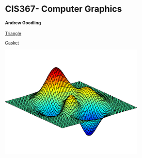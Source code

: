 # CIS367- Computer Graphics

#### **Andrew Goodling**

[Triangle](IN-class-triangle.html)

[Gasket](sier.html)







![Dancing Peaks](https://github.com/agoodling/CIS367/blob/main/DancingPeaks.gif)


